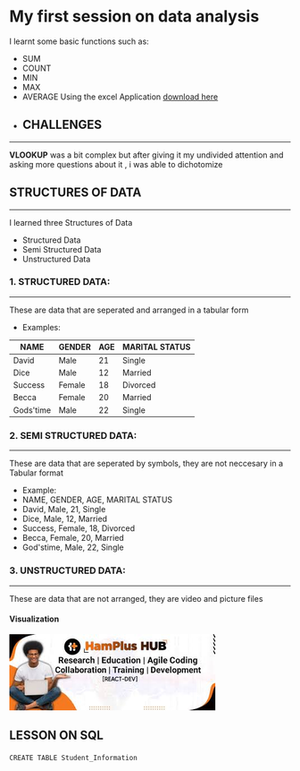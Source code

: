 # My first session on data analysis 

I learnt some basic functions such as:
-  SUM
-  COUNT
-  MIN
-  MAX
-  AVERAGE
  Using the excel Application [download here](https://www.microsoft.com/en-ng)
-  ## CHALLENGES
 ---
 **VLOOKUP** was a bit complex but after giving it my undivided attention and asking more questions about it , i was able to dichotomize
 ## STRUCTURES OF DATA
 ---
 I learned three Structures of Data
 - Structured Data
 - Semi Structured Data
 - Unstructured Data
### 1. STRUCTURED DATA:
---
 These are data that are seperated and arranged in a tabular form 
- Examples:
  
 |NAME|GENDER|AGE|MARITAL STATUS|
 |----|------|---|--------------|
 |David|Male|21|Single|
 |Dice|Male|12|Married|
 |Success|Female|18|Divorced|
 |Becca|Female|20|Married|
 |Gods'time|Male|22|Single|

 ### 2. SEMI STRUCTURED DATA:
 ---
 These are data that are seperated by symbols, they are not neccesary in a Tabular format
-  Example:
-  NAME, GENDER, AGE, MARITAL STATUS
-  David, Male, 21, Single
-  Dice, Male, 12, Married
-  Success, Female, 18, Divorced
-  Becca, Female, 20, Married
-  God'stime, Male, 22, Single
### 3. UNSTRUCTURED DATA:
---
These are data that are not arranged, they are video and picture files 
#### Visualization

![Image alt](https://github.com/heisdice1/SIWES-2025/blob/main/images.jpeg?raw=true)

**LESSON ON SQL**
---
`CREATE TABLE Student_Information`
